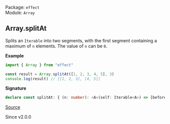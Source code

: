 Package: `effect`<br />
Module: `Array`<br />

## Array.splitAt

Splits an `Iterable` into two segments, with the first segment containing a maximum of `n` elements.
The value of `n` can be `0`.

**Example**

```ts
import { Array } from "effect"

const result = Array.splitAt([1, 2, 3, 4, 5], 3)
console.log(result) // [[1, 2, 3], [4, 5]]
```

**Signature**

```ts
declare const splitAt: { (n: number): <A>(self: Iterable<A>) => [beforeIndex: Array<A>, fromIndex: Array<A>]; <A>(self: Iterable<A>, n: number): [beforeIndex: Array<A>, fromIndex: Array<A>]; }
```

[Source](https://github.com/Effect-TS/effect/tree/main/packages/effect/src/Array.ts#L1805)

Since v2.0.0